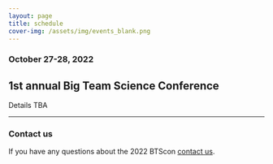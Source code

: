 ```yaml
---
layout: page
title: schedule
cover-img: /assets/img/events_blank.png
---
```




### October 27-28, 2022 
## 1st annual Big Team Science Conference

Details TBA

***


### Contact us
If you have any questions about the 2022 BTScon [contact us]({{site.baseurl}}/contact/).



